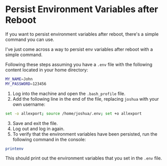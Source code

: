 # Persist Environment Variables after Reboot

If you want to persist environment variables after reboot, there's a simple command you can use.

I've just come across a way to persist env variables after reboot with a simple command.

Following these steps assuming you have a `.env` file with the following content located in your home directory:

```sh
MY_NAME=John
MY_PASSWORD=123456
```

1. Log into the machine and open the `.bash_profile` file.
2. Add the following line in the end of the file, replacing `joshua` with your own username:

```sh
set -o allexport; source /home/joshua/.env; set +o allexport
```

3. Save and exit the file.
4. Log out and log in again.
5. To verify that the environment variables have been persisted, run the following command in the console:

```sh
printenv
```

This should print out the environment variables that you set in the `.env` file.
